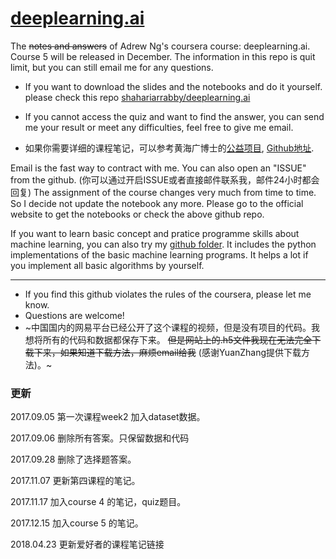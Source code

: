 # [deeplearning.ai](https://www.deeplearning.ai/)


The ~~notes and answers~~ of Adrew Ng's coursera course: deeplearning.ai. Course 5 will be released in December. The information in this repo is quit limit, but you can still email me for any questions.

- If you want to download the slides and the notebooks and do it yourself. please check this repo [shahariarrabby/deeplearning.ai](https://github.com/shahariarrabby/deeplearning.ai)

- If you cannot access the quiz and want to find the answer, you can send me your result or meet any difficulties, feel free to give me email.

- 如果你需要详细的课程笔记，可以参考黄海广博士的[公益项目](http://www.ai-start.com/), [Github地址](https://github.com/fengdu78/deeplearning_ai_books).


<!--The first three courses may include some error, please let me know if you have problems, I will help you to fix it. -->Email is the fast way to contract with me. You can also open an "ISSUE" from the github. (你可以通过开启ISSUE或者直接邮件联系我，邮件24小时都会回复) The assignment of the course changes very much from time to time. So I decide not update the notebook any more. Please go to the official website to get the notebooks or check the above github repo. 


If you want to learn basic concept and pratice programme skills about machine learning, you can also try my [github folder](https://github.com/XingxingHuang/Machine_Learning_Projects/machine_learning_algorithms_python). It includes the python implementations of the basic machine learning programs. It helps a lot if you implement all basic algorithms by yourself. 



---
* If you find this github violates the rules of the coursera, please let me know. 
* Questions are welcome!
* ~中国国内的网易平台已经公开了这个课程的视频，但是没有项目的代码。我想将所有的代码和数据都保存下来。 ~~但是网站上的.h5文件我现在无法完全下载下来，如果知道下载方法，麻烦email给我~~ (感谢YuanZhang提供下载方法)。~

### 更新
2017.09.05  第一次课程week2 加入dataset数据。	

2017.09.06  删除所有答案。只保留数据和代码

2017.09.28  删除了选择题答案。

2017.11.07  更新第四课程的笔记。

2017.11.17  加入course 4 的笔记，quiz题目。

2017.12.15  加入course 5 的笔记。

2018.04.23  更新爱好者的课程笔记链接